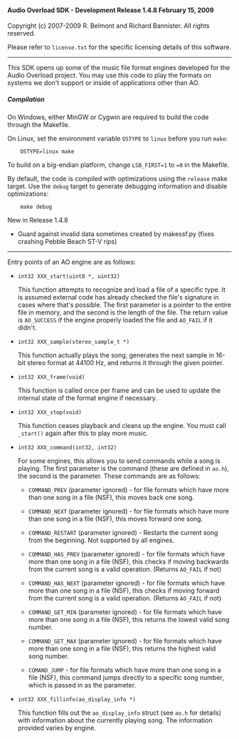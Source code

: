 #### Audio Overload SDK - Development Release 1.4.8  February 15, 2009

Copyright (c) 2007-2009 R. Belmont and Richard Bannister.
All rights reserved.


Please refer to `license.txt` for the specific licensing details of this
software.

----

This SDK opens up some of the music file format engines developed for the
Audio Overload project.
You may use this code to play the formats on systems we don't support or
inside of applications other than AO.

##### Compilation
On Windows, either MinGW or Cygwin are required to build the code through the
Makefile.

On Linux, set the environment variable `OSTYPE` to `linux` before you run
`make`:

```
	OSTYPE=linux make
```

To build on a big-endian platform, change `LSB_FIRST=1` to `=0` in the
Makefile.

By default, the code is compiled with optimizations using the `release` make
target. Use the `debug` target to generate debugging information and disable
optimizations:

```
	make debug
```

New in Release 1.4.8
- Guard against invalid data sometimes created by makessf.py (fixes crashing
  Pebble Beach ST-V rips)

----

Entry points of an AO engine are as follows:

* `int32 XXX_start(uint8 *, uint32)`

	This function attempts to recognize and load a file of a specific
	type.  It is assumed external code has already checked the file's
	signature in cases where that's possible.  The first parameter is a
	pointer to the entire file in memory, and the second is the length of
	the file.  The return value is `AO_SUCCESS` if the engine properly
	loaded the file and `AO_FAIL` if it didn't.

* `int32 XXX_sample(stereo_sample_t *)`

	This function actually plays the song, generates the next sample in
	16-bit stereo format at 44100 Hz, and returns it through the given
	pointer.

* `int32 XXX_frame(void)`

	This function is called once per frame and can be used to update the
	internal state of the format engine if necessary.

* `int32 XXX_stop(void)`

	This function ceases playback and cleans up the engine.  You must call
	`_start()` again after this to play more music.

* `int32 XXX_command(int32, int32)`

	For some engines, this allows you to send commands while a song is
	playing.  The first parameter is the command (these are defined in
	`ao.h`), the second is the parameter.  These commands are as follows:

	* `COMMAND_PREV` (parameter ignored) - for file formats which have
	  more than one song in a file (NSF), this moves back one song.

	* `COMMAND_NEXT` (parameter ignored) - for file formats which have
	  more than one song in a file (NSF), this moves forward one song.

	* `COMMAND_RESTART` (parameter ignored) - Restarts the current song
	  from the beginning.  Not supported by all engines.

	* `COMMAND_HAS_PREV` (parameter ignored) - for file formats which have
	  more than one song in a file (NSF), this checks if moving backwards
	  from the current song is a valid operation.  (Returns `AO_FAIL` if
	  not)

	* `COMMAND_HAS_NEXT` (parameter ignored) - for file formats which have
	  more than one song in a file (NSF), this checks if moving forward
	  from the current song is a valid operation.  (Returns `AO_FAIL` if
	  not)

	* `COMMAND_GET_MIN` (parameter ignored) - for file formats which have
	  more than one song in a file (NSF), this returns the lowest valid
	  song number.
	* `COMMAND_GET_MAX` (parameter ignored) - for file formats which have
	  more than one song in a file (NSF), this returns the highest valid
	  song number.

	* `COMAND_JUMP` - for file formats which have more than one song in a
	  file (NSF), this command jumps directly to a specific song number,
	  which is passed in as the parameter.

* `int32 XXX_fillinfo(ao_display_info *)`

	This function fills out the `ao_display_info` struct (see `ao.h` for
	details) with information about the currently playing song.  The
	information provided varies by engine.
